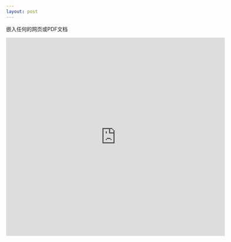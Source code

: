 ```yaml
---
layout: post
---
```


嵌入任何的网页或PDF文档

<iframe width="595" height="540" src="https://docs.wps.cn/view/l/sBYQPeNyT" frameborder="0" allowfullscreen></iframe>
